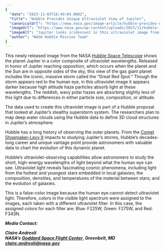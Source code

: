 ```yaml
---
{
  "date": "2023-11-03T16:49:04.000Z",
  "title": "Hubble Provides Unique Ultraviolet View of Jupiter",
  "canonicalUrl": "https://www.nasa.gov/image-article/hubble-provides-unique-ultraviolet-view-of-jupiter/",
  "imageUrl": "https://www.nasa.gov/wp-content/uploads/2023/11/hubble-jupiter-jul22-3-flat-final.webp",
  "imageAlt": "Jupiter looks iridescent in this ultraviolet image from the Hubble Space Telescope. The poles are a muted orange color, while swirls and stripes of pink, orange, blue, and purple cover the rest of the planet. Jupiter's \"Great Red Spot\" appears a deep blue here.",
  "author": "NASA Hubble Mission Team"
}
---
```


This newly released image from the NASA [Hubble Space Telescope](https://science.nasa.gov/mission/hubble/) shows the planet Jupiter in a color composite of ultraviolet wavelengths. Released in honor of Jupiter reaching opposition, which occurs when the planet and the Sun are in opposite sides of the sky, this view of the gas giant planet includes the iconic, massive storm called the “Great Red Spot.” Though the storm appears red to the human eye, in this ultraviolet image it appears darker because high altitude haze particles absorb light at these wavelengths. The reddish, wavy polar hazes are absorbing slightly less of this light due to differences in either particle size, composition, or altitude. 

The data used to create this ultraviolet image is part of a Hubble proposal that looked at Jupiter’s stealthy superstorm system. The researchers plan to map deep water clouds using the Hubble data to define 3D cloud structures in Jupiter’s atmosphere.

Hubble has a long history of observing the outer planets. From the [Comet Shoemaker-Levy 9](https://science.nasa.gov/centers-and-facilities/goddard/hubble-memorable-moments-comet-impact/) impacts to studying Jupiter’s storms, Hubble’s decades-long career and unique vantage point provide astronomers with valuable data to chart the evolution of this dynamic planet.

Hubble’s ultraviolet-observing capabilities allow astronomers to study the short, high-energy wavelengths of light beyond what the human eye can see. Ultraviolet light reveals fascinating cosmic phenomena, including light from the hottest and youngest stars embedded in local galaxies; the composition, densities, and temperatures of the material between stars; and the evolution of galaxies.

This is a false-color image because the human eye cannot detect ultraviolet light. Therefore, colors in the visible light spectrum were assigned to the images, each taken with a different ultraviolet filter. In this case, the assigned colors for each filter are: Blue: F225W, Green: F275W, and Red: F343N.

**_Media Contact:_**

**_Claire Andreoli_**  
**_NASA’s_** [**_Goddard Space Flight Center_**](http://www.nasa.gov/goddard), **_Greenbelt, MD_**  
[**_claire.andreoli@nasa.gov_**](mailto:claire.andreoli@nasa.gov)
